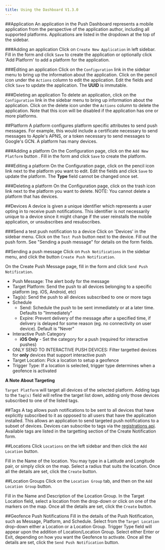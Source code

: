 ```yaml
---
title: Using the Dashboard V1.3.0
---
```



##Application
An application in the Push Dashboard represents a mobile application from the perspective of the application author, including all supported platforms. Applications are listed in the dropdown at the top of the sidebar.

<!--<img src="assets/dug-summary.png" width="800"/>-->

###Adding an application
Click on `Create New Application` in left sidebar. Fill in the form and click `Save` to create the application or optionally click 'Add Platform' to add a platform for the application.

###Editing an application
Click on the `Configuration` link in the sidebar menu to bring up the information about the application. Click on the pencil icon under the `Actions` column to edit the application. Edit the fields and click `Save` to update the application. The **UUID** is immutable.

<!--<img src="assets/dug-actions-edit.png" width="800"/>-->

###Deleting an application
To delete an application, click on the `Configuration` link in the sidebar menu to bring up information about the application. Click on the delete icon under the `Actions` column to delete the application. Note that this icon will be disabled if the application has one or more platforms. 

<!--<img src="assets/dug-actions-delete.png" width="800"/>-->

##Platform
A platform configures platform specific attributes to send push messages. For example, this would include a certificate necessary to send messages to Apple's APNS, or a token necessary to send messages to Google's GCN. A platform has many devices.

<!--<img src="assets/dug-configuration.png" width="800"/>-->

###Adding a platform
On the Configuration page, click on the `Add New Platform` button . Fill in the form and click `Save` to create the platform.

<!--<img src="assets/dug-configuration-add-platform.png" width="800"/>-->

<!--<img src="assets/dug-add-platform.png" width="800"/>-->

###Editing a platform
On the Configuration page, click on the pencil icon link next to the platform you want to edit. Edit the fields and click `Save` to update the platform. The  **Type** field cannot be changed once set.

<!--<img src="assets/dug-configuration-edit-platform.png" width="800"/>-->

<!--<img src="assets/dug-edit-platform.png" width="800"/>-->

###Deleting a platform
On the Configuration page, click on the trash icon link next to the platform you want to delete. NOTE: You cannot delete a platform that has devices.

<!--<img src="assets/dug-configuration-delete-platform.png" width="800"/>-->

<!--<img src="assets/dug-delete-platform.png" width="800"/>-->

##Devices
A device is given a unique identifier which represents a user opting in to receive push notifications. This identifier is not necessarily unique to a device since it might change if the user reinstalls the mobile application, or unsubscribes and resubscribes.

<!--<img src="assets/dug-configuration-view-devices.png" width="800"/>-->

###Send a test push notification to a device
Click on 'Devices' in the sidebar menu. Click on the `Test Push` button next to the device. Fill out the push form. See "Sending a push message" for details on the form fields.

<!--<img src="assets/dug-devices.png" width="800"/>-->

<!--<img src="assets/dug-test-push.png" width="800"/>-->

##Sending a push message
Click on `Push Notifications` in the sidebar menu, and click the button `Create Push Notification`.

<!--<img src="assets/dug-create-push.png" width="800"/>-->

On the Create Push Message page, fill in the form and click `Send Push Notification`. 

* Push Message: The alert body for the message
* Target Platform: Send the push to all devices belonging to a specific platform (eg. iOS, Android, etc)
* Tag(s): Send the push to all devices subscribed to one or more tags
* Schedule
	* Send: Schedule the push to be sent immediately or at a later time. Defaults to "Immediately"
	* Expire: Prevent delivery of the message after a specified time, if delivery is delayed for some reason (eg. no connectivity on user device). Default is "Never"
* Interactive Push Category
	* __iOS Only__ - Set the category for a push (required for interactive pushes)
* ONLY SEND TO INTERACTIVE PUSH DEVICES: Filter targetted devices for __only__ devices that support interactive push
* Target Location: Pick a location to setup a geofence
* Trigger Type: If a location is selected, trigger type determines when a geofence is activated

**A Note About Targeting**

`Target Platform` will target all devices of the selected platform. Adding tags to the `Tag(s)` field will refine the target list down, adding only those devices subscribed to one of the listed tags. 

##Tags
A tag allows push notifications to be sent to all devices that have explicitly subscribed to it as opposed to all users that have the application installed. This allows an application to send targeted push notifications to a subset of devices. Devices can subscribe to tags via the <a href="api/registration/">registrations api</a>. Available tags are listed in the targetting section of the Create Notification form.

<!--<img src="assets/dug-create-with-tags.png" width="800"/>-->

##Locations
Click `Locations` on the left sidebar and then click the `Add Location` button.
<!--<img src="assets/gw-step2.png" width="800"/>-->

Fill in the Name of the location. You may type in a Latitude and Longitude pair, or simply click on the map. Select a radius that suits the location. Once all the details are set, click the `Create` button.
<!--<img src="assets/gw-step3.png" width="800"/>-->

##Location Groups
Click on the `Location Group` tab, and then on the `Add Location Group` button.
<!--<img src="assets/gw-step4.png" width="800"/>-->

Fill in the Name and Description of the Location Group. In the Target Location field, select a location from the drop-down or click on one of the markers on the map. Once all the details are set, click the `Create` button.
<!--<img src="assets/gw-step5.png" width="800"/>-->

##Geofence Push Notifications
Fill in the details of the Push Notification, such as Message, Platform, and Schedule. Select from the `Target Location` drop-down either a Location or a Location Group. Trigger Type field will appear upon the addition of Location/Location Group. Select either Enter or Exit, depending on how you want the Geofence to activate. Once all the details are set, click the `Send Push Notification` button.
<!--<img src="assets/gw-step7.png" width="800"/>-->
